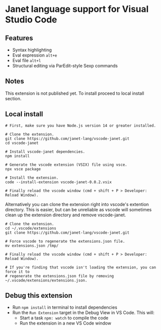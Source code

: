 # Janet language support for Visual Studio Code

## Features

- Syntax highlighting
- Eval expression ```alt+e```
- Eval file ```alt+l```
- Structural editing via ParEdit-style Sexp commands

## Notes

This extension is not published yet. To install proceed to local install section.

## Local install
```
# First, make sure you have Node.js version 14 or greater installed. 

# Clone the extension.
git clone https://github.com/janet-lang/vscode-janet.git
cd vscode-janet

# Install vscode-janet dependencies.
npm install

# Generate the vscode extension (VSIX) file using vsce. 
npx vsce package

# Install the extension.
code --install-extension vscode-janet-0.0.2.vsix

# Finally reload the vscode window (cmd + shift + P > Developer: Reload Window).
```

Alternatively you can clone the extension right into vscode's extention directory. This is easier, but can be unreliable as vscode will sometimes clean up the extension directory and remove vscode-janet.
```
# Clone the extension.
cd ~/.vscode/extensions
git clone https://github.com/janet-lang/vscode-janet.git

# Force vscode to regenerate the extensions.json file.
mv extensions.json /tmp/ 

# Finally reload the vscode window (cmd + shift + P > Developer: Reload Window).

# If you're finding that vscode isn't loading the extension, you can force it to
# regenerate the extensions.json file by removing ~/.vscode/extensions/extensions.json.
```


## Debug this extension

- Run `npm install` in terminal to install dependencies
- Run the `Run Extension` target in the Debug View in VS Code. This will:
	- Start a task `npm: watch` to compile the code
	- Run the extension in a new VS Code window
